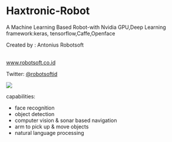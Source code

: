 # Haxtronic-Robot
A Machine Learning Based Robot-with Nvidia GPU,Deep Learning framework:keras, tensorflow,Caffe,Openface

Created by : Antonius Robotsoft 



<br>
<a href="https://www.robotsoft.co.id" target=_blank>www.robotsoft.co.id</a>

<br>

Twitter:
<a href="https://twitter.com/robotsoftid">@robotsoftid</a>
<br>

<img src="https://raw.githubusercontent.com/ringlayer/Haxtronic-Robot/master/haxtronic-robot.png">


capabilities:
- face recognition
- object detection
- computer vision & sonar based navigation
- arm to pick up & move objects
- natural language processing 
